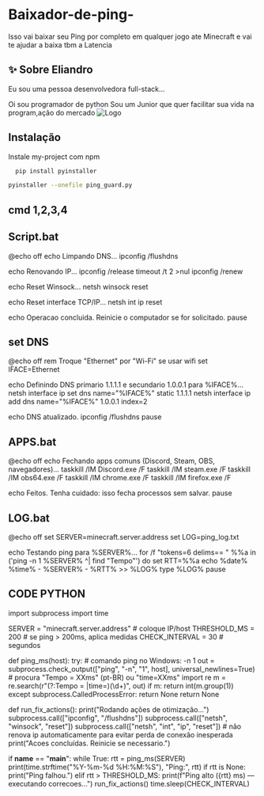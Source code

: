 # Baixador-de-ping-
Isso vai baixar seu Ping por completo em qualquer jogo ate Minecraft e vai te ajudar a baixa tbm a Latencia


## ✨ Sobre Eliandro
Eu sou uma pessoa desenvolvedora full-stack...

Oi sou programador de python Sou um Junior que quer facilitar sua vida na program,ação do mercado
![Logo](https://dev-to-uploads.s3.amazonaws.com/uploads/articles/th5xamgrr6se0x5ro4g6.png)


## Instalação

Instale my-project com npm

```bash
  pip install pyinstaller

pyinstaller --onefile ping_guard.py

```
    
## cmd 1,2,3,4

## Script.bat

@echo off
echo Limpando DNS...
ipconfig /flushdns

echo Renovando IP...
ipconfig /release
timeout /t 2 >nul
ipconfig /renew

echo Reset Winsock...
netsh winsock reset

echo Reset interface TCP/IP...
netsh int ip reset

echo Operacao concluida. Reinicie o computador se for solicitado.
pause

## set DNS

@echo off
rem Troque "Ethernet" por "Wi-Fi" se usar wifi
set IFACE=Ethernet

echo Definindo DNS primario 1.1.1.1 e secundario 1.0.0.1 para %IFACE%...
netsh interface ip set dns name="%IFACE%" static 1.1.1.1
netsh interface ip add dns name="%IFACE%" 1.0.0.1 index=2

echo DNS atualizado.
ipconfig /flushdns
pause

## APPS.bat

@echo off
echo Fechando apps comuns (Discord, Steam, OBS, navegadores)...
taskkill /IM Discord.exe /F
taskkill /IM steam.exe /F
taskkill /IM obs64.exe /F
taskkill /IM chrome.exe /F
taskkill /IM firefox.exe /F

echo Feitos. Tenha cuidado: isso fecha processos sem salvar.
pause

## LOG.bat

@echo off
set SERVER=minecraft.server.address
set LOG=ping_log.txt

echo Testando ping para %SERVER%...
for /f "tokens=6 delims== " %%a in ('ping -n 1 %SERVER% ^| find "Tempo"') do set RTT=%%a
echo %date% %time% - %SERVER% - %RTT% >> %LOG%
type %LOG%
pause


## CODE PYTHON

import subprocess
import time

SERVER = "minecraft.server.address"   # coloque IP/host
THRESHOLD_MS = 200  # se ping > 200ms, aplica medidas
CHECK_INTERVAL = 30  # segundos

def ping_ms(host):
    try:
        # comando ping no Windows: -n 1
        out = subprocess.check_output(["ping", "-n", "1", host], universal_newlines=True)
        # procura "Tempo = XXms" (pt-BR) ou "time=XXms"
        import re
        m = re.search(r"(?:Tempo = |time=)(\d+)", out)
        if m:
            return int(m.group(1))
    except subprocess.CalledProcessError:
        return None
    return None

def run_fix_actions():
    print("Rodando ações de otimização...")
    subprocess.call(["ipconfig", "/flushdns"])
    subprocess.call(["netsh", "winsock", "reset"])
    subprocess.call(["netsh", "int", "ip", "reset"])
    # não renova ip automaticamente para evitar perda de conexão inesperada
    print("Acoes concluídas. Reinicie se necessario.")

if __name__ == "__main__":
    while True:
        rtt = ping_ms(SERVER)
        print(time.strftime("%Y-%m-%d %H:%M:%S"), "Ping:", rtt)
        if rtt is None:
            print("Ping falhou.")
        elif rtt > THRESHOLD_MS:
            print(f"Ping alto ({rtt} ms) — executando correcoes...")
            run_fix_actions()
        time.sleep(CHECK_INTERVAL)

